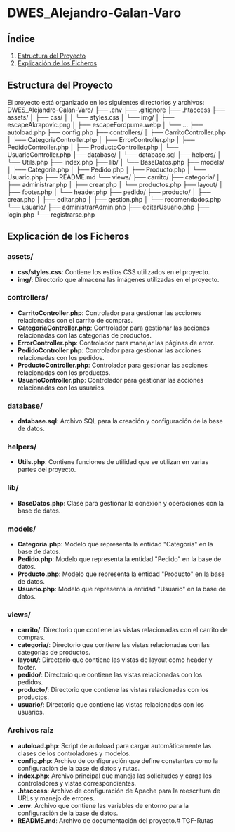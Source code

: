 # DWES_Alejandro-Galan-Varo
## Índice
1. [Estructura del Proyecto](#estructura-del-proyecto)
2. [Explicación de los Ficheros](#explicación-de-los-ficheros)

## Estructura del Proyecto
El proyecto está organizado en los siguientes directorios y archivos:
DWES_Alejandro-Galan-Varo/
├── .env
├── .gitignore
├── .htaccess
├── assets/
│   ├── css/
│   │   └── styles.css
│   └── img/
│       ├── escapeAkrapovic.png
│       ├── escapeFordpuma.webp
│       └── ...
├── autoload.php
├── config.php
├── controllers/
│   ├── CarritoController.php
│   ├── CategoriaController.php
│   ├── ErrorController.php
│   ├── PedidoController.php
│   ├── ProductoController.php
│   └── UsuarioController.php
├── database/
│   └── database.sql
├── helpers/
│   └── Utils.php
├── index.php
├── lib/
│   └── BaseDatos.php
├── models/
│   ├── Categoria.php
│   ├── Pedido.php
│   ├── Producto.php
│   └── Usuario.php
├── README.md
└── views/
    ├── carrito/
    ├── categoria/
    │   ├── administrar.php
    │   ├── crear.php
    │   └── productos.php
    ├── layout/
    │   ├── footer.php
    │   └── header.php
    ├── pedido/
    ├── producto/
    │   ├── crear.php
    │   ├── editar.php
    │   ├── gestion.php
    │   └── recomendados.php
    └── usuario/
        ├── administrarAdmin.php
        ├── editarUsuario.php
        ├── login.php
        └── registrarse.php


## Explicación de los Ficheros

### assets/
- **css/styles.css**: Contiene los estilos CSS utilizados en el proyecto.
- **img/**: Directorio que almacena las imágenes utilizadas en el proyecto.

### controllers/
- **CarritoController.php**: Controlador para gestionar las acciones relacionadas con el carrito de compras.
- **CategoriaController.php**: Controlador para gestionar las acciones relacionadas con las categorías de productos.
- **ErrorController.php**: Controlador para manejar las páginas de error.
- **PedidoController.php**: Controlador para gestionar las acciones relacionadas con los pedidos.
- **ProductoController.php**: Controlador para gestionar las acciones relacionadas con los productos.
- **UsuarioController.php**: Controlador para gestionar las acciones relacionadas con los usuarios.

### database/
- **database.sql**: Archivo SQL para la creación y configuración de la base de datos.

### helpers/
- **Utils.php**: Contiene funciones de utilidad que se utilizan en varias partes del proyecto.

### lib/
- **BaseDatos.php**: Clase para gestionar la conexión y operaciones con la base de datos.

### models/
- **Categoria.php**: Modelo que representa la entidad "Categoría" en la base de datos.
- **Pedido.php**: Modelo que representa la entidad "Pedido" en la base de datos.
- **Producto.php**: Modelo que representa la entidad "Producto" en la base de datos.
- **Usuario.php**: Modelo que representa la entidad "Usuario" en la base de datos.

### views/
- **carrito/**: Directorio que contiene las vistas relacionadas con el carrito de compras.
- **categoria/**: Directorio que contiene las vistas relacionadas con las categorías de productos.
- **layout/**: Directorio que contiene las vistas de layout como header y footer.
- **pedido/**: Directorio que contiene las vistas relacionadas con los pedidos.
- **producto/**: Directorio que contiene las vistas relacionadas con los productos.
- **usuario/**: Directorio que contiene las vistas relacionadas con los usuarios.

### Archivos raíz
- **autoload.php**: Script de autoload para cargar automáticamente las clases de los controladores y modelos.
- **config.php**: Archivo de configuración que define constantes como la configuración de la base de datos y rutas.
- **index.php**: Archivo principal que maneja las solicitudes y carga los controladores y vistas correspondientes.
- **.htaccess**: Archivo de configuración de Apache para la reescritura de URLs y manejo de errores.
- **.env**: Archivo que contiene las variables de entorno para la configuración de la base de datos.
- **README.md**: Archivo de documentación del proyecto.# TGF-Rutas
